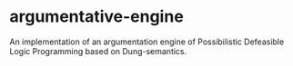 # argumentative-engine
An implementation of an argumentation engine of Possibilistic Defeasible Logic Programming based on Dung-semantics.
